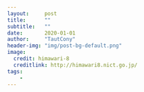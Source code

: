 ```yaml
---
layout:     post
title:      ""
subtitle:   ""
date:       2020-01-01
author:     "TautCony"
header-img: "img/post-bg-default.png"
image:
  credit: himawari-8
  creditlink: http://himawari8.nict.go.jp/
tags:
    - 
---
```


<!--more-->